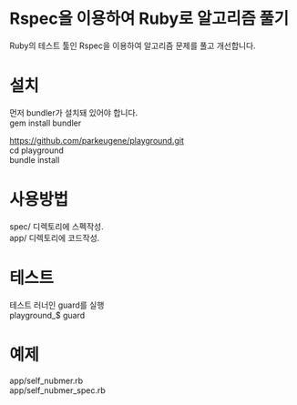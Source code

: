 Rspec을 이용하여 Ruby로 알고리즘 풀기
====================================
Ruby의 테스트 툴인 Rspec을 이용하여 알고리즘 문제를 풀고 개선합니다.  
  
설치
===
먼저 bundler가 설치돼 있어야 합니다.  
gem install bundler  

https://github.com/parkeugene/playground.git  
cd playground  
bundle install  

사용방법
=======
spec/ 디렉토리에 스펙작성.  
app/ 디렉토리에 코드작성.  

테스트
=====
테스트 러너인 guard를 실행  
playground_$ guard  

예제
====
app/self_nubmer.rb  
app/self_nubmer_spec.rb  


